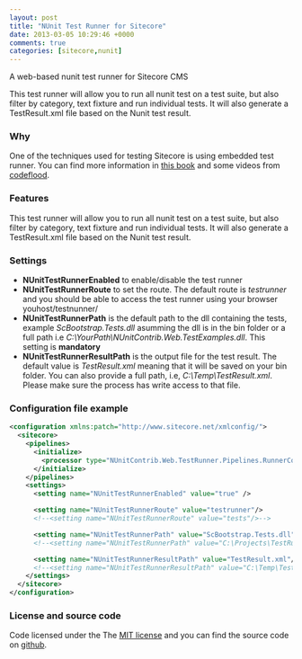 ```yaml
---
layout: post
title: "NUnit Test Runner for Sitecore"
date: 2013-03-05 10:29:46 +0000
comments: true
categories: [sitecore,nunit]
---
```

A web-based nunit test runner for Sitecore CMS

This test runner will allow you to run all nunit test on a test suite, but also filter by category, text fixture and run individual tests. It will also generate a TestResult.xml file based on the Nunit test result.

### Why

One of the techniques used for testing Sitecore is using embedded test runner. You can find more information in [this book][1] and some videos from [codeflood][2].

### Features

This test runner will allow you to run all nunit test on a test suite, but also filter by category, text fixture and run individual tests. It will also generate a TestResult.xml file based on the Nunit test result.

### Settings

 - **NUnitTestRunnerEnabled** to enable/disable the test runner
 - **NUnitTestRunnerRoute** to set the route. The default route is *testrunner* and you should be able to access the test runner using your browser youhost/testnunner/
 - **NUnitTestRunnerPath** is the default path to the dll containing the tests, example *ScBootstrap.Tests.dll* asumming the dll is in the bin folder or a full path i.e *C:\YourPath\NUnitContrib.Web.TestExamples.dll*. This setting is **mandatory**
 - **NUnitTestRunnerResultPath** is the output file for the test result. The default value is *TestResult.xml* meaning that it will be saved on your bin folder. You can also provide a full path, i.e, *C:\Temp\TestResult.xml*. Please make sure the process has write access to that file.


### Configuration file example

``` xml
<configuration xmlns:patch="http://www.sitecore.net/xmlconfig/">
  <sitecore>
    <pipelines>
      <initialize>
        <processor type="NUnitContrib.Web.TestRunner.Pipelines.RunnerConfig, NUnitContrib.Web.TestRunner" />
      </initialize>
    </pipelines>
    <settings>
      <setting name="NUnitTestRunnerEnabled" value="true" />

      <setting name="NUnitTestRunnerRoute" value="testrunner"/>
      <!--<setting name="NUnitTestRunnerRoute" value="tests"/>-->

      <setting name="NUnitTestRunnerPath" value="ScBootstrap.Tests.dll"/>
      <!--<setting name="NUnitTestRunnerPath" value="C:\Projects\TestRunner\src\TestExamples\bin\Debug\NUnitContrib.Web.TestExamples.dll"/>-->

      <setting name="NUnitTestRunnerResultPath" value="TestResult.xml"/>
      <!--<setting name="NUnitTestRunnerResultPath" value="C:\Temp\TestResult.xml"/>-->
    </settings>
  </sitecore>
</configuration>
```

### License and source code

 Code licensed under the The [MIT license][3] and you can find the source code on [github][4].


  [1]: https://www.amazon.co.uk/Professional-Sitecore-Development-John-West/dp/047093901X
  [2]: https://www.youtube.com/user/codeflood
  [3]: https://opensource.org/licenses/mit-license.php
  [4]: https://github.com/jorgelusar/sctestrunner
